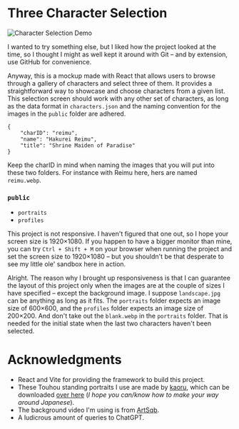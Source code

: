 # Three Character Selection

![Character Selection Demo](public/demo.gif)

I wanted to try something else, but I liked how the project looked at the time, so I thought I might as well kept it around with Git – and by extension, use GitHub for convenience.

Anyway, this is a mockup made with React that allows users to browse through a gallery of characters and select three of them. It provides a straightforward way to showcase and choose characters from a given list. This selection screen should work with any other set of characters, as long as the data format in `characters.json` and the naming convention for the images in the `public` folder are adhered.

```
{
    "charID": "reimu",
    "name": "Hakurei Reimu",
    "title": "Shrine Maiden of Paradise"
}
```

Keep the charID in mind when naming the images that you will put into these two folders. For instance with Reimu here, hers are named `reimu.webp`.

### `public`

- `portraits`
- `profiles`

This project is not responsive. I haven't figured that one out, so I hope your screen size is 1920×1080. If you happen to have a bigger monitor than mine, you can try `Ctrl + Shift + M` on your browser when running the project and set the screen size to 1920×1080 – but you shouldn't be that desperate to see my little ole' sandbox here in action.

Alright. The reason why I brought up responsiveness is that I can guarantee the layout of this project only when the images are at the couple of sizes I have specified – except the background image. I suppose `landscape.jpg` can be anything as long as it fits. The `portraits` folder expects an image size of 600×600, and the `profiles` folder expects an image size of 200×200. And don't take out the `blank.webp` in the `portraits` folder. That is needed for the initial state when the last two characters haven't been selected.

# Acknowledgments

- React and Vite for providing the framework to build this project.
- These Touhou standing portraits I use are made by [kaoru](https://www.pixiv.net/en/users/743845), which can be downloaded [over here](https://gensoukyou.1000.tv/dl.html) (_I hope you can/know how to make your way around Japanese_).
- The background video I'm using is from [ArtSqb](https://pixabay.com/videos/background-abstract-waves-slow-8788/).
- A ludicrous amount of queries to ChatGPT.
